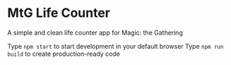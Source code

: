 # MtG Life Counter

A simple and clean life counter app for Magic: the Gathering

Type `npm start` to start development in your default browser
Type `npm run build` to create production-ready code
